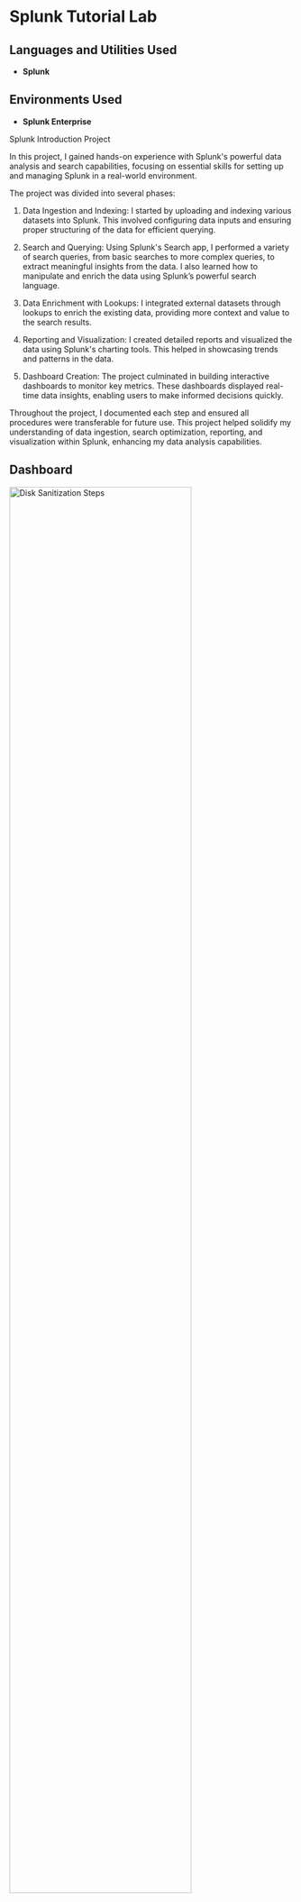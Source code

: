 <h1>Splunk Tutorial Lab</h1>

<h2>Languages and Utilities Used</h2>

- <b>Splunk</b> 

 

<h2>Environments Used </h2>

- <b>Splunk Enterprise</b> 
 
Splunk Introduction Project

In this project, I gained hands-on experience with Splunk's powerful data analysis and search capabilities, focusing on essential skills for setting up and managing Splunk in a real-world environment. 

The project was divided into several phases:

1. Data Ingestion and Indexing: I started by uploading and indexing various datasets into Splunk. This involved configuring data inputs and ensuring proper structuring of the data for efficient querying.

2. Search and Querying: Using Splunk's Search app, I performed a variety of search queries, from basic searches to more complex queries, to extract meaningful insights from the data. I also learned how to manipulate and enrich the data using Splunk’s powerful search language.

3. Data Enrichment with Lookups: I integrated external datasets through lookups to enrich the existing data, providing more context and value to the search results.

4. Reporting and Visualization: I created detailed reports and visualized the data using Splunk's charting tools. This helped in showcasing trends and patterns in the data.

5. Dashboard Creation: The project culminated in building interactive dashboards to monitor key metrics. These dashboards displayed real-time data insights, enabling users to make informed decisions quickly.

Throughout the project, I documented each step and ensured all procedures were transferable for future use. This project helped solidify my understanding of data ingestion, search optimization, reporting, and visualization within Splunk, enhancing my data analysis capabilities.

<h2>Dashboard</h2>
<img src="https://i.imgur.com/X7eaKiU.png" height="80%" width="80%" alt="Disk Sanitization Steps"/>
<br />






</p>

<!--
 ```diff
- text in red
+ text in green
! text in orange
# text in gray
@@ text in purple (and bold)@@
```
--!>
